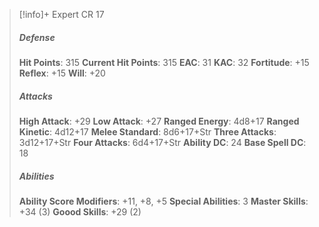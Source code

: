 > [!info]+ Expert CR 17
> ##### Defense
> **Hit Points**: 315
> **Current Hit Points**: 315
> **EAC**: 31
> **KAC**: 32
> **Fortitude**: +15
> **Reflex**: +15
> **Will**: +20
> ##### Attacks
> **High Attack**: +29
> **Low Attack**: +27
> **Ranged Energy**: 4d8+17
> **Ranged Kinetic**: 4d12+17
> **Melee Standard**: 8d6+17+Str
> **Three Attacks**: 3d12+17+Str
> **Four Attacks**: 6d4+17+Str
> **Ability DC**: 24
> **Base Spell DC**: 18
> ##### Abilities
> **Ability Score Modifiers**: +11, +8, +5
> **Special Abilities**: 3
> **Master Skills**: +34 (3)
> **Goood Skills**: +29 (2)
